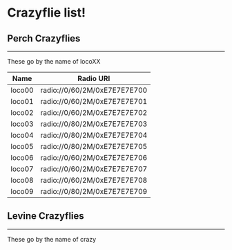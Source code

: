 # Crazyflie list!

## Perch Crazyflies
----------------
These go by the name of locoXX

| Name   | Radio URI                    |
|--------|------------------------------|
| loco00 | radio://0/60/2M/0xE7E7E7E700 |
| loco01 | radio://0/60/2M/0xE7E7E7E701 |
| loco02 | radio://0/60/2M/0xE7E7E7E702 |
| loco03 | radio://0/80/2M/0xE7E7E7E703 |
| loco04 | radio://0/80/2M/0xE7E7E7E704 |
| loco05 | radio://0/80/2M/0xE7E7E7E705 |
| loco06 | radio://0/60/2M/0xE7E7E7E706 |
| loco07 | radio://0/60/2M/0xE7E7E7E707 |
| loco08 | radio://0/60/2M/0xE7E7E7E708 |
| loco09 | radio://0/80/2M/0xE7E7E7E709 |

## Levine Crazyflies
-----------------
These go by the name of crazy